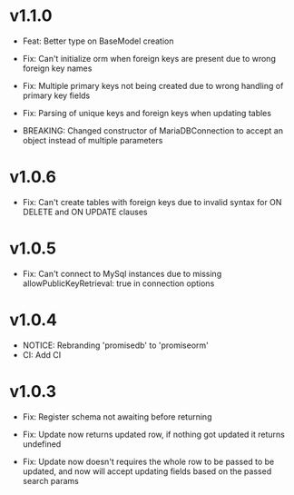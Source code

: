 # v1.1.0

- Feat: Better type on BaseModel creation

- Fix: Can't initialize orm when foreign keys are present due to wrong foreign key names

- Fix: Multiple primary keys not being created due to wrong handling of primary key fields

- Fix: Parsing of unique keys and foreign keys when updating tables

- BREAKING: Changed constructor of MariaDBConnection to accept an object instead of multiple parameters

# v1.0.6

- Fix: Can't create tables with foreign keys due to invalid syntax for ON DELETE and ON UPDATE clauses

# v1.0.5

- Fix: Can't connect to MySql instances due to missing allowPublicKeyRetrieval: true in connection options

# v1.0.4

- NOTICE: Rebranding 'promisedb' to 'promiseorm'
- CI: Add CI

# v1.0.3

- Fix: Register schema not awaiting before returning

- Fix: Update now returns updated row, if nothing got updated it returns undefined

- Fix: Update now doesn't requires the whole row to be passed to be updated, and now will accept updating fields based on the passed search params
